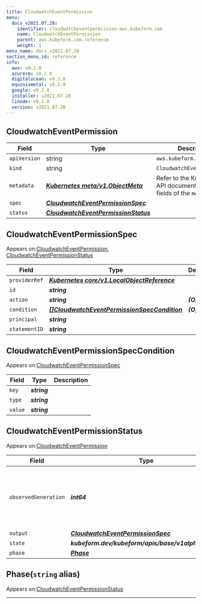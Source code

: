 ```yaml
---
title: CloudwatchEventPermission
menu:
  docs_v2021.07.28:
    identifier: cloudwatcheventpermission-aws.kubeform.com
    name: CloudwatchEventPermission
    parent: aws.kubeform.com-reference
    weight: 1
menu_name: docs_v2021.07.28
section_menu_id: reference
info:
  aws: v0.2.0
  azurerm: v0.2.0
  digitalocean: v0.2.0
  equinixmetal: v0.2.0
  google: v0.2.0
  installer: v2021.07.28
  linode: v0.2.0
  version: v2021.07.28
---
```


## CloudwatchEventPermission
| Field | Type | Description |
| ------ | ----- | ----------- |
| `apiVersion` | string | `aws.kubeform.com/v1alpha1` |
|    `kind` | string | `CloudwatchEventPermission` |
| `metadata` | ***[Kubernetes meta/v1.ObjectMeta](https://v1-18.docs.kubernetes.io/docs/reference/generated/kubernetes-api/v1.18/#objectmeta-v1-meta)***|Refer to the Kubernetes API documentation for the fields of the `metadata` field.|
| `spec` | ***[CloudwatchEventPermissionSpec](#cloudwatcheventpermissionspec)***||
| `status` | ***[CloudwatchEventPermissionStatus](#cloudwatcheventpermissionstatus)***||
## CloudwatchEventPermissionSpec

Appears on:[CloudwatchEventPermission](#cloudwatcheventpermission), [CloudwatchEventPermissionStatus](#cloudwatcheventpermissionstatus)

| Field | Type | Description |
| ------ | ----- | ----------- |
| `providerRef` | ***[Kubernetes core/v1.LocalObjectReference](https://v1-18.docs.kubernetes.io/docs/reference/generated/kubernetes-api/v1.18/#localobjectreference-v1-core)***||
| `id` | ***string***||
| `action` | ***string***| ***(Optional)*** |
| `condition` | ***[[]CloudwatchEventPermissionSpecCondition](#cloudwatcheventpermissionspeccondition)***| ***(Optional)*** |
| `principal` | ***string***||
| `statementID` | ***string***||
## CloudwatchEventPermissionSpecCondition

Appears on:[CloudwatchEventPermissionSpec](#cloudwatcheventpermissionspec)

| Field | Type | Description |
| ------ | ----- | ----------- |
| `key` | ***string***||
| `type` | ***string***||
| `value` | ***string***||
## CloudwatchEventPermissionStatus

Appears on:[CloudwatchEventPermission](#cloudwatcheventpermission)

| Field | Type | Description |
| ------ | ----- | ----------- |
| `observedGeneration` | ***int64***| ***(Optional)*** Resource generation, which is updated on mutation by the API Server.|
| `output` | ***[CloudwatchEventPermissionSpec](#cloudwatcheventpermissionspec)***| ***(Optional)*** |
| `state` | ***kubeform.dev/kubeform/apis/base/v1alpha1.State***| ***(Optional)*** |
| `phase` | ***[Phase](#phase)***| ***(Optional)*** |
## Phase(`string` alias)

Appears on:[CloudwatchEventPermissionStatus](#cloudwatcheventpermissionstatus)

---
